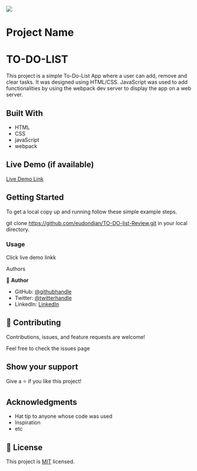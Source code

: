 ![](https://img.shields.io/badge/Microverse-blueviolet)

# Project Name

# TO-DO-LIST

This project is a simple To-Do-List App where a user can add, remove and clear tasks. It was designed using HTML/CSS. JavaScript was used to add functionalities by using the webpack dev server to display the app on a web server.

## Built With

- HTML
- CSS
- javaScript
- webpack

## Live Demo (if available)

[Live Demo Link](http://eudondian.github.io/To-Do-List-Review)


## Getting Started

To get a local copy up and running follow these simple example steps.

git clone https://github.com/eudondian/TO-DO-list-Review.git in your local directory.

### Usage

Click live demo linkk

 Authors

👤 **Author**

- GitHub: [@githubhandle](https://github.com/eudondian)
- Twitter: [@twitterhandle](https://twitter.com/eudondian)
- LinkedIn: [LinkedIn](https://linkedin.com/in/esther-udondian-186849119/)

## 🤝 Contributing

Contributions, issues, and feature requests are welcome!

Feel free to check the issues page

## Show your support

Give a ⭐️ if you like this project!

## Acknowledgments

- Hat tip to anyone whose code was used
- Inspiration
- etc

## 📝 License

This project is [MIT](./MIT.md) licensed.
